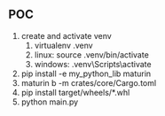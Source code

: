 ## POC

1. create and activate venv
    1. virtualenv .venv
    2. linux: source .venv/bin/activate
    3. windows: .venv\Scripts\activate
2. pip install -e my_python_lib maturin
3. maturin b -m crates/core/Cargo.toml
4. pip install target/wheels/*.whl
5. python main.py
